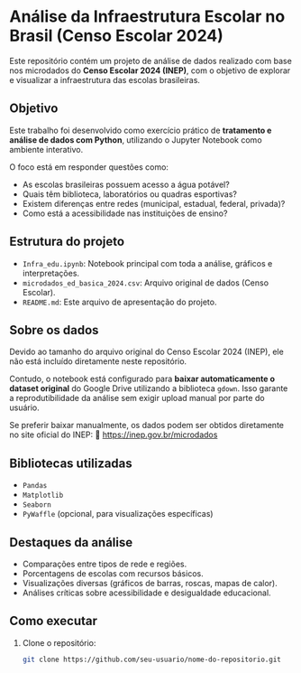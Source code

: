 # Análise da Infraestrutura Escolar no Brasil (Censo Escolar 2024)

Este repositório contém um projeto de análise de dados realizado com base nos microdados do **Censo Escolar 2024 (INEP)**, com o objetivo de explorar e visualizar a infraestrutura das escolas brasileiras.

## Objetivo

Este trabalho foi desenvolvido como exercício prático de **tratamento e análise de dados com Python**, utilizando o Jupyter Notebook como ambiente interativo.

O foco está em responder questões como:

- As escolas brasileiras possuem acesso a água potável?
- Quais têm biblioteca, laboratórios ou quadras esportivas?
- Existem diferenças entre redes (municipal, estadual, federal, privada)?
- Como está a acessibilidade nas instituições de ensino?

## Estrutura do projeto

- `Infra_edu.ipynb`: Notebook principal com toda a análise, gráficos e interpretações.
- `microdados_ed_basica_2024.csv`: Arquivo original de dados (Censo Escolar).
- `README.md`: Este arquivo de apresentação do projeto.

## Sobre os dados

Devido ao tamanho do arquivo original do Censo Escolar 2024 (INEP), ele não está incluído diretamente neste repositório.

Contudo, o notebook está configurado para **baixar automaticamente o dataset original** do Google Drive utilizando a biblioteca `gdown`. Isso garante a reprodutibilidade da análise sem exigir upload manual por parte do usuário.

Se preferir baixar manualmente, os dados podem ser obtidos diretamente no site oficial do INEP:
🔗 https://inep.gov.br/microdados

## Bibliotecas utilizadas

- `Pandas`
- `Matplotlib`
- `Seaborn`
- `PyWaffle` (opcional, para visualizações específicas)

## Destaques da análise

- Comparações entre tipos de rede e regiões.
- Porcentagens de escolas com recursos básicos.
- Visualizações diversas (gráficos de barras, roscas, mapas de calor).
- Análises críticas sobre acessibilidade e desigualdade educacional.

## Como executar

1. Clone o repositório:
   ```bash
   git clone https://github.com/seu-usuario/nome-do-repositorio.git
